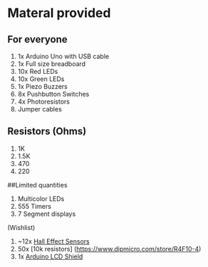 # Materal provided

## For everyone
1. 1x Arduino Uno with USB cable
2. 1x Full size breadboard
3. 10x Red LEDs
4. 10x Green LEDs
5. 1x Piezo Buzzers
6. 8x Pushbutton Switches
7. 4x Photoresistors
8. Jumper cables

## Resistors (Ohms)
1. 1K
2. 1.5K
3. 470
4. 220

##Limited quantities

1. Multicolor LEDs
2. 555 Timers
3. 7 Segment displays

(Wishlist)

1. ~12x [Hall Effect Sensors](http://www.dipmicro.com/store/A3144E)
2. 50x [10k resistors] (https://www.dipmicro.com/store/R4F10-4)
3. 1x [Arduino LCD Shield](https://www.dipmicro.com/store/SHIELD-LCDKEY-G)

